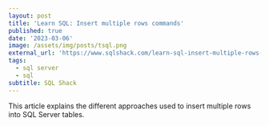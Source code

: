 ```yaml
---
layout: post
title: 'Learn SQL: Insert multiple rows commands'
published: true
date: '2023-03-06'
image: /assets/img/posts/tsql.png
external_url: 'https://www.sqlshack.com/learn-sql-insert-multiple-rows-commands/'
tags:
  - sql server
  - sql
subtitle: SQL Shack
---
```

This article explains the different approaches used to insert multiple rows into SQL Server tables.
